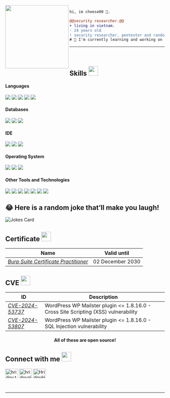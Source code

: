 <img align="left" height="200" src="https://i.giphy.com/media/v1.Y2lkPTc5MGI3NjExenFudHdvN2J1eXJwamMzMDQ5anNjNzFjMjRidnk1OHI4dW5tZzJ5NCZlcD12MV9pbnRlcm5hbF9naWZfYnlfaWQmY3Q9Zw/LHZyixOnHwDDy/giphy.gif">

```diff
hi, im cheese00 🧀.

@@security researcher.@@
+ living in vietnam.
- 24 years old
! security researcher, pentester and random-thing-poster 🤔
# 📖 I'm currently learning and working on penetration testing web application, mobile application and network system
```
<hr>
<br>
<h2 id="skills">Skills <img src="https://media.giphy.com/media/iY8CRBdQXODJSCERIr/giphy.gif" width="30px">&nbsp;</h2>
<h4> Languages </h4>
<span> 
  <img src="https://img.shields.io/badge/JavaScript-F7DF1E?style=for-the-badge&amp;logo=javascript&amp;logoColor=black">
  <img src="https://img.shields.io/badge/Java-ED8B00?style=for-the-badge&amp;logo=java&amp;logoColor=white">
  <img src="https://img.shields.io/badge/C%2B%2B-00599C?style=for-the-badge&amp;logo=c%2B%2B&amp;logoColor=white">
  <img src="https://img.shields.io/badge/C-00599C?style=for-the-badge&amp;logo=c&amp;logoColor=white">
  <img src="https://img.shields.io/badge/PHP-777BB4?style=for-the-badge&amp;logo=php&amp;logoColor=white">
</span>
<h4> Databases </h4>
<span>
  <img src="https://img.shields.io/badge/MySQL-00000F?style=for-the-badge&amp;logo=mysql&amp;logoColor=white">
  <img src="https://img.shields.io/badge/SQLite-07405E?style=for-the-badge&amp;logo=sqlite&amp;logoColor=white">
  <img src="https://img.shields.io/badge/MongoDB-4EA94B?style=for-the-badge&amp;logo=mongodb&amp;logoColor=white">
</span>
<h4> IDE </h4>
<span>
<img src="https://img.shields.io/badge/Android_Studio-3DDC84?style=for-the-badge&amp;logo=android-studio&amp;logoColor=white">
<img src="https://img.shields.io/badge/sublime_text-%23575757.svg?&amp;style=for-the-badge&amp;logo=sublime-text&amp;logoColor=important">
<img src="https://img.shields.io/badge/Visual_Studio_Code-0078D4?style=for-the-badge&amp;logo=visual%20studio%20code&amp;logoColor=white">
<h4> Operating System </h4>
<span>
  <img src="https://img.shields.io/badge/Linux-FCC624?style=for-the-badge&amp;logo=linux&amp;logoColor=black">
  <img src="https://img.shields.io/badge/Ubuntu-E95420?style=for-the-badge&amp;logo=ubuntu&amp;logoColor=white">
  <img src="https://img.shields.io/badge/Windows-0078D6?style=for-the-badge&amp;logo=windows&amp;logoColor=white">
</span>
<h4> Other Tools and Technologies </h4>
<span>
  <img src="https://img.shields.io/badge/Git-F05032?style=for-the-badge&amp;logo=git&amp;logoColor=white">
  <img src="https://img.shields.io/badge/Postman-FF6C37?style=for-the-badge&amp;logo=Postman&amp;logoColor=white">
  <img src="https://img.shields.io/badge/Xampp-F37623?style=for-the-badge&amp;logo=xampp&amp;logoColor=white">
  <img src="https://img.shields.io/badge/Shell_Script-121011?style=for-the-badge&amp;logo=gnu-bash&amp;logoColor=white">
  <img src="https://img.shields.io/badge/Git-F05032?style=for-the-badge&amp;logo=git&amp;logoColor=white">
  <img src="https://img.shields.io/badge/Markdown-000000?style=for-the-badge&amp;logo=markdown&amp;logoColor=white">
  <img src="https://img.shields.io/badge/json-5E5C5C?style=for-the-badge&amp;logo=json&amp;logoColor=white">
</span>
<h2 id="-here-is-a-random-joke-thatll-make-you-laugh">😂 Here is a random joke that’ll make you laugh!</h2>
<p><img src="https://readme-jokes.vercel.app/api" alt="Jokes Card"></p>
<h2 id="skills">Certificate <img src="https://media.giphy.com/media/iY8CRBdQXODJSCERIr/giphy.gif" width="30px">&nbsp;</h2>
<table>
<thead>
<tr><th>Name</th><th>Valid until</th></tr>
</thead>
<tbody>
<tr><td><em><a href="https://portswigger.net/web-security/e/c/e7d0ffaf79d50dd5">Burp Suite Certificate Practitioner</a></em></td><td>02 December 2030</td></tr>
</tbody></table>
<h2 id="skills">CVE <img src="https://media.giphy.com/media/iY8CRBdQXODJSCERIr/giphy.gif" width="30px">&nbsp;</h2>
<table>
<thead>
<tr><th>ID</th><th>Description</th></tr>
</thead>
<tbody>
<tr><td><em><a href="https://www.cve.org/CVERecord?id=CVE-2024-53737">CVE-2024-53737</a></em></td><td> WordPress WP Mailster plugin &lt;= 1.8.16.0 - Cross Site Scripting (XSS) vulnerability</td></tr>
<tr><td><em><a href="https://www.cve.org/CVERecord?id=CVE-2024-53807">CVE-2024-53807</a></em></td><td> WordPress WP Mailster plugin &lt;= 1.8.16.0 - SQL Injection vulnerability</td></tr>
</tbody></table>
<h4 align="center">All of these are open source!</h4>
<h2 id="connect-with-me">Connect with me <img src="https://media.giphy.com/media/iY8CRBdQXODJSCERIr/giphy.gif" width="30px"></h2>
<p><a href="https://www.hackerrank.com/profile/chilamque3105" target="blank"><img align="center" src="https://raw.githubusercontent.com/rahuldkjain/github-profile-readme-generator/master/src/images/icons/Social/hackerrank.svg" alt="hridoy.the.hazard10" height="30" width="40"></a>
<a href="mailto:chilamque3105@gmail.com" target="blank"><img align="center" src="https://upload.wikimedia.org/wikipedia/commons/7/7e/Gmail_icon_%282020%29.svg" alt="hridoyalhazard" height="30" width="40"></a>
<a href="https://github.com/HridoyHazard" target="blank"><img align="center" src="https://raw.githubusercontent.com/rahuldkjain/github-profile-readme-generator/master/src/images/icons/Social/github.svg" alt="HridoyHazard" height="30" width="40"></a></p><p></p>
<br>
<hr>
